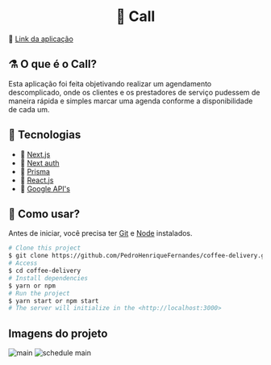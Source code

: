 <h1 align="center">
   📅
   Call
</h1>

🔗 [Link da aplicação](https://call-pedrohenriquefernandes.vercel.app)

## ⚗️ O que é o Call?

Esta aplicação foi feita objetivando realizar um agendamento descomplicado, onde os clientes e os prestadores de serviço pudessem de maneira rápida e simples marcar uma agenda conforme a disponibilidade de cada um.

## 🚀 Tecnologias
- 🔹 [Next.js](nextjs.org/)
- 🔹 [Next auth](https://next-auth.js.org)
- 🔹 [Prisma](https://www.prisma.io)
- 🔹 [React.js](https://reactjs.org)
- 🔹 [Google API's](https://cloud.google.com/apis?hl=pt-br)

## :closed_book: Como usar?

Antes de iniciar, você precisa ter [Git](https://git-scm.com) e [Node](https://nodejs.org/en/) instalados.

```bash
# Clone this project
$ git clone https://github.com/PedroHenriqueFernandes/coffee-delivery.git
# Access
$ cd coffee-delivery
# Install dependencies
$ yarn or npm
# Run the project
$ yarn start or npm start
# The server will initialize in the <http://localhost:3000>
```

## Imagens do projeto

![main](https://user-images.githubusercontent.com/82915233/232838609-a877848b-a33c-47d0-846a-4ee99fb4378c.png)
![schedule main](https://user-images.githubusercontent.com/82915233/232838626-f55204bc-750e-413a-a408-59b342c27c84.png)


